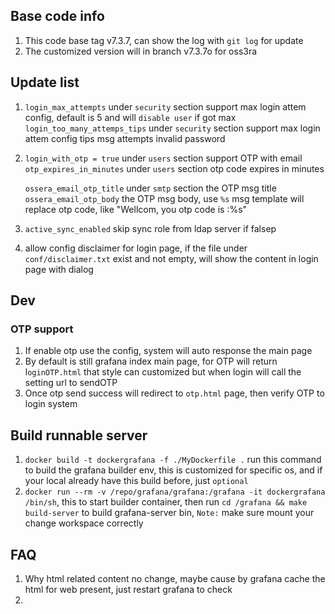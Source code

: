 ## Base code info
1. This code base tag v7.3.7, can show the log with `git log` for update
2. The customized version will in branch v7.3.7o for oss3ra

## Update list
1. `login_max_attempts` under `security` section support max login attem config, default is 5 and will `disable user` if got max 
   `login_too_many_attemps_tips` under `security` section support max login attem config tips msg
attempts invalid password
2. `login_with_otp = true` under `users` section support OTP with email
    `otp_expires_in_minutes` under `users` section otp code expires in minutes

    `ossera_email_otp_title`  under `smtp` section the OTP msg title
    `ossera_email_otp_body` the OTP msg body, use `%s` msg template will replace otp code, like "Wellcom, you otp code is :%s"
3. `active_sync_enabled` skip sync role from ldap server if falsep
4. allow config disclaimer for login page, if the file under `conf/disclaimer.txt` exist and not empty, will show the content in login page with dialog


## Dev
### OTP support
1. If enable otp use the config, system will auto response the main page
2. By default is still grafana index main page, for OTP will return l`oginOTP.html` that style can customized but when login will call the setting url to sendOTP
3.  Once otp send success will redirect to `otp.html` page, then verify OTP to login system 



## Build runnable server
1. `docker build -t dockergrafana -f ./MyDockerfile .` run this command to build the grafana builder env, this is customized for specific os, and if your local already have this build before, just `optional`
2. `docker run --rm -v /repo/grafana/grafana:/grafana -it dockergrafana /bin/sh`, this to start builder container, then run `cd /grafana && make build-server` to build grafana-server bin, `Note:` make sure mount your change workspace correctly

## FAQ
1. Why html related content no change, maybe cause by grafana cache the html for web present, just restart grafana to check
2. 